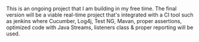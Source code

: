 This is an ongoing project that I am building in my free time. The final version will be a viable real-time project that's integrated with a CI tool such as jenkins where Cucumber, Log4j, Test NG, Mavan, proper assertions, optimized code with Java Streams, listeners class & proper reporting will be used.

